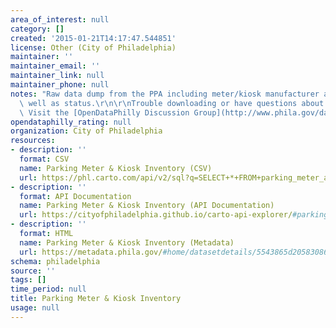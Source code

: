 ```yaml
---
area_of_interest: null
category: []
created: '2015-01-21T14:17:47.544851'
license: Other (City of Philadelphia)
maintainer: ''
maintainer_email: ''
maintainer_link: null
maintainer_phone: null
notes: "Raw data dump from the PPA including meter/kiosk manufacturer and model, as\
  \ well as status.\r\n\r\nTrouble downloading or have questions about this City dataset?\
  \ Visit the [OpenDataPhilly Discussion Group](http://www.phila.gov/data/discuss/)"
opendataphilly_rating: null
organization: City of Philadelphia
resources:
- description: ''
  format: CSV
  name: Parking Meter & Kiosk Inventory (CSV)
  url: https://phl.carto.com/api/v2/sql?q=SELECT+*+FROM+parking_meter_and_kiosk_inventory&filename=parking_meter_and_kiosk_inventory&format=csv&skipfields=cartodb_id,the_geom,the_geom_webmercator
- description: ''
  format: API Documentation
  name: Parking Meter & Kiosk Inventory (API Documentation)
  url: https://cityofphiladelphia.github.io/carto-api-explorer/#parking_meter_and_kiosk_inventory
- description: ''
  format: HTML
  name: Parking Meter & Kiosk Inventory (Metadata)
  url: https://metadata.phila.gov/#home/datasetdetails/5543865d20583086178c4edb/representationdetails/55c3c71bea8fa7742f7dd107/
schema: philadelphia
source: ''
tags: []
time_period: null
title: Parking Meter & Kiosk Inventory
usage: null
---
```

